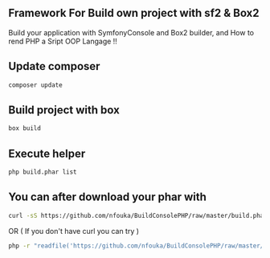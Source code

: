 ## Framework For Build own project with sf2 & Box2
Build your application with SymfonyConsole and Box2 builder, and How to rend PHP a Sript OOP Langage !! 

## Update composer 
```bash
composer update
```


## Build project with box
```bash
box build
```

## Execute helper 
```bash
php build.phar list 
```
## You can after download your phar with 
```bash
curl -sS https://github.com/nfouka/BuildConsolePHP/raw/master/build.phar -L -o build.phar
```
OR ( If you don't have curl you can try ) 
```bash
php -r "readfile('https://github.com/nfouka/BuildConsolePHP/raw/master/build.phar');" > drupal.phar
```
